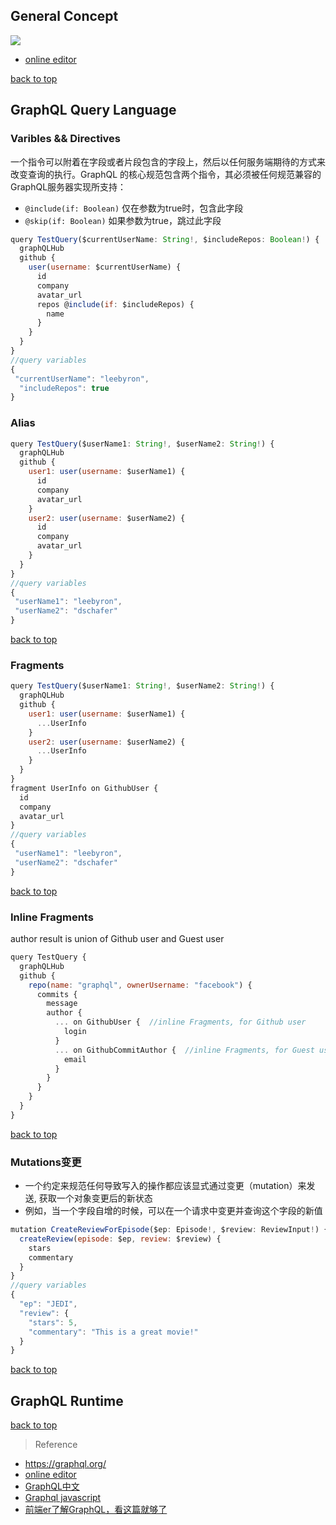 ## General Concept

![](https://i.imgur.com/SzN5LNu.png)

- [online editor](https://www.graphqlhub.com/)

[back to top](#top)

## GraphQL Query Language

### Varibles && Directives

一个指令可以附着在字段或者片段包含的字段上，然后以任何服务端期待的方式来改变查询的执行。GraphQL 的核心规范包含两个指令，其必须被任何规范兼容的GraphQL服务器实现所支持：

- `@include(if: Boolean)` 仅在参数为true时，包含此字段
- `@skip(if: Boolean)` 如果参数为true，跳过此字段

```javascript
query TestQuery($currentUserName: String!, $includeRepos: Boolean!) {
  graphQLHub
  github {
    user(username: $currentUserName) {
      id
      company
      avatar_url
      repos @include(if: $includeRepos) {
        name
      }
    }
  }
}
//query variables
{
 "currentUserName": "leebyron",
  "includeRepos": true
}
```

### Alias

```javascript
query TestQuery($userName1: String!, $userName2: String!) {
  graphQLHub
  github {
    user1: user(username: $userName1) {
      id
      company
      avatar_url
    }
    user2: user(username: $userName2) {
      id
      company
      avatar_url
    }
  }
}
//query variables
{
 "userName1": "leebyron",
 "userName2": "dschafer"
}
```

[back to top](#top)

### Fragments

```javascript
query TestQuery($userName1: String!, $userName2: String!) {
  graphQLHub
  github {
    user1: user(username: $userName1) {
      ...UserInfo
    }
    user2: user(username: $userName2) {
      ...UserInfo
    }
  }
}
fragment UserInfo on GithubUser {
  id
  company
  avatar_url
}
//query variables
{
 "userName1": "leebyron",
 "userName2": "dschafer"
}
```

[back to top](#top)

### Inline Fragments

author result is union of Github user and Guest user

```javascript
query TestQuery {
  graphQLHub
  github {
    repo(name: "graphql", ownerUsername: "facebook") {
      commits {
        message
        author {
          ... on GithubUser {  //inline Fragments, for Github user
            login
          }
          ... on GithubCommitAuthor {  //inline Fragments, for Guest user
            email
          }
        }
      }
    }
  }
}
```

[back to top](#top)

### Mutations变更

- 一个约定来规范任何导致写入的操作都应该显式通过变更（mutation）来发送, 获取一个对象变更后的新状态
- 例如，当一个字段自增的时候，可以在一个请求中变更并查询这个字段的新值

```javascript
mutation CreateReviewForEpisode($ep: Episode!, $review: ReviewInput!) {
  createReview(episode: $ep, review: $review) {
    stars
    commentary
  }
}
//query variables
{
  "ep": "JEDI",
  "review": {
    "stars": 5,
    "commentary": "This is a great movie!"
  }
}
```

[back to top](#top)

## GraphQL Runtime



[back to top](#top)

> Reference
- https://graphql.org/
- [online editor](https://www.graphqlhub.com/)
- [GraphQL中文](https://graphql.cn/learn/)
- [Graphql javascript](https://graphql.org/graphql-js/)
- [前端er了解GraphQL，看这篇就够了](https://juejin.im/post/5ca1b7be51882543ea4b7f27)
